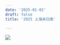 ```yaml
---
date: '2025-01-02'
draft: false
title: '2025 上海未归类'

---
```


![](https://github.com/timelesslens/pic02/blob/main/2024%20%E4%B8%8A%E6%B5%B7/1749295672530.jpg?raw=true)

